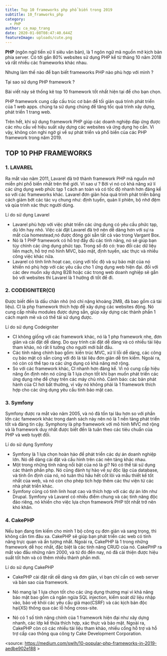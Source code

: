 ```yaml
---
title: Top 10 frameworks php phổ biến trong 2019
subtitle: 10_framworks_php
category:
  - PHP
author: ca_map_trang
date: 2020-01-08T08:47:40.644Z
featureImage: uploads/cute.png
---
```

**PHP** (ngôn ngữ tiền xử lí siêu văn bản), là 1 ngôn ngữ mã nguồn mở kịch bản phía server. Có tới gần 80% websites sử dụng PHP  kể từ tháng 10 năm 2018 và rất nhiều các frameworks khác nhau.

Nhưng làm thế nào để bạn biết frameworks PHP nào phù hợp với mình ?

Tại sao sử dụng PHP framework ?

Bài viết này sẽ thống kê top 10 framework tốt nhất hiện tại để cho bạn chọn.

PHP framework cung cấp cấu trúc cơ bản để tối giản quá trình phát triển của 1 web apps. chúng ta sử dụng chúng để tăng tốc quá trình xây dựng, phát triển 1 trang web.

Trên hết, khi sử dụng framework PHP giúp các doanh nghiệp đáp ứng được các nhu cầu về hiệu suất xây dựng các websites và ứng dụng họ cần. Vì vậy, không còn nghi ngờ gì về sự phát triển và phổ biến của các PHP framework trong năm 2019.

## **TOP 10 PHP FRAMEWORKS**

### **1. LAVAREL**  

Ra mắt vào năm 2011, Lavarel đã trở thành framework PHP mã nguồn mở miễn phí phổ biến nhất trên thế giới. Vì sao ư ? Bởi vì nó có khả năng xử lí các ứng dụng web phức tạp 1 cách an toàn và có tốc độ nhanh hơn đáng kể so với các frameworks khác. Lavarel đơn giản hóa quá trình phát triển bằng cách giảm bớt các tác vụ chung như: định tuyến, quản lí phiên, bộ nhớ đệm và qúa trình xác thực người dùng.

   Lí do sử dụng Lavarel 

* Lavarel phù hợp với việc phát triển các ứng dụng có yêu cầu phức tạp, dù lớn hay nhỏ. Việc cài đặt Lavarel đã trở nên dễ dàng hơn với sự ra mắt của homestead,nó được đóng gói sẵn tất cả vào trong Vargant Box.
* Nó là 1 PHP framework có hỗ trợ đầy đủ các tính năng, nó sẽ giúp bạn tùy chỉnh các ứng dụng phức tạp. Trong số đó có: trao đổi các dữ liệu liền mạch, hỗ trợ mô hình MVC, bảo mật, định tuyến, xác thực và nhiều công việc khác nữa.
* Lavarel có tính linh hoạt cao, cùng với tốc độ và sự bảo mật của nó khiến nó phù hợp với các yêu cầu cho 1 ứng dụng web hiện đại. đối với các dev muốn xây dựng B2B hoặc các trong web doanh nghiệp sẽ gắn bó với websites thì Lavarel là 1 hướng đi tốt để đi.

### **2. CODEIGNITER(CI)** 

Được biết đến là dấu chân nhỏ (nó chỉ nặng khoảng 2MB, đã bao gồm cả tài liệu). CI là php framework thích hợp đễ xây dựng các websites động. Nó cung cấp nhiều modules được dựng sẵn, giúp xây dựng các thành phần 1 cách mạnh mẽ và có thể tái sử dụng được.

Lí do sử dụng Codeigniter

* CI không giống với các framework khác, nó là 1 php framework nhẹ, đơn giản và cài đặt dễ dàng. Do quy trình cài đặt dễ dàng và có nhiều tài liệu tham khảo, nó rất lí tưởng cho người mới bắt đầu.
* Các tính năng chính bao gồm: kiến trúc MVC, xử lí lỗi dễ dàng, các công cụ bảo mật có sẵn cùng với đó là tài liệu đơn giản dễ tìm kiếm. Ngoài ra, nó còn có thể tạo ra các ứng dụng có khả năng mở rộng.
* So với các framework khác, CI nhanh hơn đáng kể. Vì nó cung cấp hiệu năng ổn định nên nó cũng là 1 lựa chọn tốt khi bạn muốn phát triển các ứng dụng nhẹ để chạy trên các máy chủ nhỏ. Cảnh báo: các bản phát hành của CI hơi bất thường, vì vậy nó không phải là 1 framework thích hợp cho các ứng dụng yêu cầu tính bảo mật cao.

### **3. Symfony** 

Symfony được ra mắt vào năm 2005, và nó đã tồn tại lâu hơn so với phần lớn các famework khác trong danh sách này nên nó là 1 nền tảng phát triển tốt và đáng tin cậy. Symphony là php framework với mô hình MVC mở rộng và là framework duy nhất được biết đến là tuân theo các tiêu chuẩn của PHP và web tuyệt đối.

Lí do sử dụng Symfony

* Symfony là 1 lựa chọn hoàn hảo để phát triển các dự án doanh nghiệp lớn. Nó dễ dàng cài đặt và cấu hình trên các nên tảng khác nhau.
* Một trong những tính năng nổi bật của nó là gì? Nó có thể tái sử dụng các thành phần php. Nó cũng đánh tự hào về sự độc lập của database, và tính ổn định của nó, nó tuân thủ hầu hết cốt lõi và mẫu thiết kế tốt nhất của web, và nó còn cho phép tích hợp thêm các thư viện từ các nhà phát triển khác.
* Symfony cũng có tính linh hoạt cao và thích hợp với các dự án lớn như Drupal. Symfony và Lavarel có nhiều điểm chung và các tính năng độc đáo riêng, nó khiến cho việc lựa chọn framework PHP tốt nhất trở nên khó khăn.

### **4. CakePHP** 

Nếu bạn đang tìm kiếm cho mình 1 bộ công cụ đơn giản và sang trọng, thì không cần tìm đâu xa. CakePHP sẽ giúp bạn phát triển các web có tính năng trực quan và ấn tượng nhất. Ngoài ra, CakePHP là 1 trong những framework dễ học nhất, đặc biệt là các tính năng CRUD của nó. CakePHP ra mắt vào đầu những năm 2000, và từ đó đến nay, nó đã cải thiện được hiệu suất tốt hơn và có thêm nhiều thành phần mới.

Lí do sử dụng CakePHP

* CakePHP cài đặt rất dễ dàng và đơn giản, vì bạn chỉ cần có web server và bản sao của framework.
* Nó mang lại 1 lựa chọn tốt cho các ứng dụng thương mại vì khả năng bảo mật bao gồm cả ngăn ngừa SQL injection, kiểm soát dữ liệu nhập vào, bảo vệ khỏi các yêu cầu giả mạo(CSRF) và các kịch bản độc hại(XS) thông qua các lỗ hổng cross-site.
* Nó có 1 số tính năng chính của 1 framework hiện đại như xây dựng nhanh, các lớp kế thừa thích hợp, xác thực và bảo mật. Ngoài ra, CakePHP còn có các nhiều tài liệu tham khảo, nhiều cổng hỗ trợ và hỗ trợ cấp cao thông qua công ty Cake Development Corporation.

  ***<to be continue>***

<source: <https://medium.com/swlh/10-popular-php-frameworks-in-2019-aedbe902e188> >
